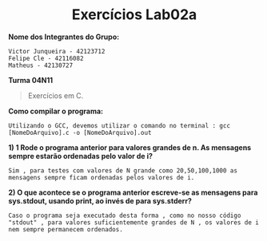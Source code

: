 <h1 align="center"> Exercícios Lab02a</h1>

**Nome dos Integrantes do Grupo:**
```
Victor Junqueira - 42123712
Felipe Cle - 42116082
Matheus - 42130727

```
**Turma 04N11**

> Exercícios em C.


**Como compilar o programa:**

```
Utilizando o GCC, devemos utilizar o comando no terminal : gcc [NomeDoArquivo].c -o [NomeDoArquivo].out

```

**1) 1 Rode o programa anterior para valores grandes de n. As mensagens sempre estarão ordenadas pelo valor de i?**

```
Sim , para testes com valores de N grande como 20,50,100,1000 as mensagens sempre ficam ordenadas pelos valores de i.

```
**2) O que acontece se o programa anterior escreve-se as mensagens
para sys.stdout, usando print, ao invés de para sys.stderr?**

```
Caso o programa seja executado desta forma , como no nosso código "stdout" , para valores suficientemente grandes de N , os valores de i nem sempre permanecem ordenados.

